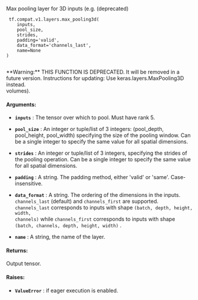Max pooling layer for 3D inputs (e.g. (deprecated)



```
 tf.compat.v1.layers.max_pooling3d(
    inputs,
    pool_size,
    strides,
    padding='valid',
    data_format='channels_last',
    name=None
)
 
```


<aside class="warning">**Warning:**  THIS FUNCTION IS DEPRECATED. It will be removed in a future version.
Instructions for updating:
Use keras.layers.MaxPooling3D instead.</aside>
volumes).



#### Arguments:

- **`inputs`** : The tensor over which to pool. Must have rank 5.

- **`pool_size`** : An integer or tuple/list of 3 integers: (pool_depth, pool_height,
pool_width) specifying the size of the pooling window. Can be a single
integer to specify the same value for all spatial dimensions.

- **`strides`** : An integer or tuple/list of 3 integers, specifying the strides of
the pooling operation. Can be a single integer to specify the same value
for all spatial dimensions.

- **`padding`** : A string. The padding method, either 'valid' or 'same'.
Case-insensitive.

- **`data_format`** : A string. The ordering of the dimensions in the inputs.
 `channels_last`  (default) and  `channels_first`  are supported.
 `channels_last`  corresponds to inputs with shape <code translate="no" dir="ltr">(batch, depth, height,
width, channels)</code> while  `channels_first`  corresponds to inputs with shape
 `(batch, channels, depth, height, width)` .

- **`name`** : A string, the name of the layer.



#### Returns:
Output tensor.



#### Raises:

- **`ValueError`** : if eager execution is enabled.

